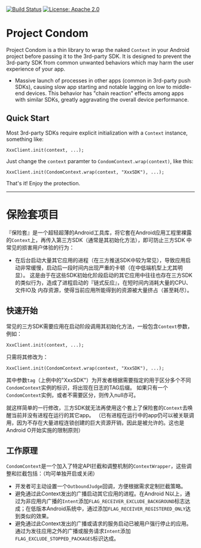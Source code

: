 [![Build Status](https://travis-ci.org/oasisfeng/condom.svg?branch=master)](https://travis-ci.org/oasisfeng/condom)
[![License: Apache 2.0](https://img.shields.io/badge/license-Apache%202.0-blue.svg)](LICENSE)

# Project Condom

Project Condom is a thin library to wrap the naked `Context` in your Android project before passing it to the 3rd-party SDK.
It is designed to prevent the 3rd-party SDK from common unwanted behaviors which may harm the user experience of your app.

* Massive launch of processes in other apps (common in 3rd-party push SDKs), causing slow app starting and notable lagging
on low to middle-end devices. This behavior has "chain reaction" effects among apps with similar SDKs, greatly aggravating
the overall device performance.

## Quick Start

Most 3rd-party SDKs require explicit initialization with a `Context` instance, something like:

```
XxxClient.init(context, ...);
```

Just change the `context` paramter to `CondomContext.wrap(context)`, like this:

```
XxxClient.init(CondomContext.wrap(context, "XxxSDK"), ...);
```

That's it! Enjoy the protection.

---------------

# 保险套项目

『保险套』是一个超轻超薄的Android工具库，将它套在Android应用工程里裸露的`Context`上，再传入第三方SDK（通常是其初始化方法），即可防止三方SDK
中常见的损害用户体验的行为：

* 在后台启动大量其它应用的进程（在三方推送SDK中较为常见），导致应用启动非常缓慢，启动后一段时间内出现严重的卡顿（在中低端机型上尤其明显）。
这是由于在这些SDK初始化阶段启动的其它应用中往往也存在三方SDK的类似行为，造成了进程启动的『链式反应』，在短时间内消耗大量的CPU、文件IO及
内存资源，使得当前应用所能得到的资源被大量挤占（甚至耗尽）。

## 快速开始

常见的三方SDK需要应用在启动阶段调用其初始化方法，一般包含`Context`参数，例如：

```
XxxClient.init(context, ...);
```

只需将其修改为：

```
XxxClient.init(CondomContext.wrap(context, "XxxSDK"), ...);
```

其中参数`tag`（上例中的"XxxSDK"）为开发者根据需要指定的用于区分多个不同`CondomContext`实例的标识，将出现在日志的TAG后缀。
如果只有一个`CondomContext`实例，或者不需要区分，则传入null亦可。

就这样简单的一行修改，三方SDK就无法再使用这个套上了保险套的`Context`去唤醒当前并没有进程在运行的其它app。
（已有进程在运行中的app仍可以被关联调用，因为不存在大量进程连锁创建的巨大资源开销，因此是被允许的。这也是Android O开始实施的限制原则）

## 工作原理

`CondomContext`是一个加入了特定API拦截和调整机制的`ContextWrapper`，这些调整和拦截包括：（均可单独开启或关闭）

* 开发者可主动设置一个```OutboundJudge```回调，方便根据需求定制拦截策略。
* 避免通过此Context发出的广播启动其它应用的进程。在Android N以上，通过为非应用内广播的```Intent```添加```FLAG_RECEIVER_EXCLUDE_BACKGROUND```标志达成；在低版本Android系统中，通过添加```FLAG_RECEIVER_REGISTERED_ONLY```达到类似的效果。
* 避免通过此Context发出的广播或请求的服务启动已被用户强行停止的应用。通过为发往应用之外的广播或服务请求```Intent```添加```FLAG_EXCLUDE_STOPPED_PACKAGES```标识达成。
